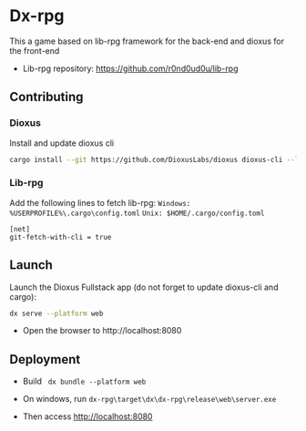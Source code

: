 # Dx-rpg

This a game based on lib-rpg framework for the back-end and dioxus for the front-end

- Lib-rpg repository: https://github.com/r0nd0ud0u/lib-rpg

## Contributing
### Dioxus
Install and update dioxus cli
```bash
cargo install --git https://github.com/DioxusLabs/dioxus dioxus-cli --locked
```

### Lib-rpg
Add the following lines to fetch lib-rpg:
    `Windows: %USERPROFILE%\.cargo\config.toml`
    `Unix: $HOME/.cargo/config.toml`
```
[net]
git-fetch-with-cli = true
```

## Launch
Launch the Dioxus Fullstack app (do not forget to update dioxus-cli and cargo):

```bash
dx serve --platform web
```
- Open the browser to http://localhost:8080

## Deployment 

- Build ` dx bundle --platform web`

- On windows, run `dx-rpg\target\dx\dx-rpg\release\web\server.exe`

- Then access [http://localhost:8080](http://localhost:8080)

